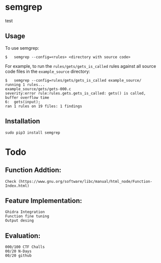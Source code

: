 # semgrep

test

## Usage

To use semgrep:
```
$	semgrep --config=<rules> <directory with source code>
```

For example, to run the `rules/gets/gets_is_called` rules against all source code files in the `example_source` directory:
```
$	semgrep --config=rules/gets/gets_is_called example_source/
running 1 rules...
example_source/gets/gets-000.c
severity:error rule:rules.gets.gets_is_called: gets() is called, buffer overflow time
6:	gets(input);
ran 1 rules on 19 files: 1 findings
```

## Installation

```
sudo pip3 install semgrep
```

# Todo


## Function Addtion:

```
Check (https://www.gnu.org/software/libc/manual/html_node/Function-Index.html)
```

## Feature Implementation:

```
Ghidra Integration
Function fine tuning
Output desing
```

## Evaluation:
```
000/100 CTF Challs
00/20 N-Days
00/20 github
```
